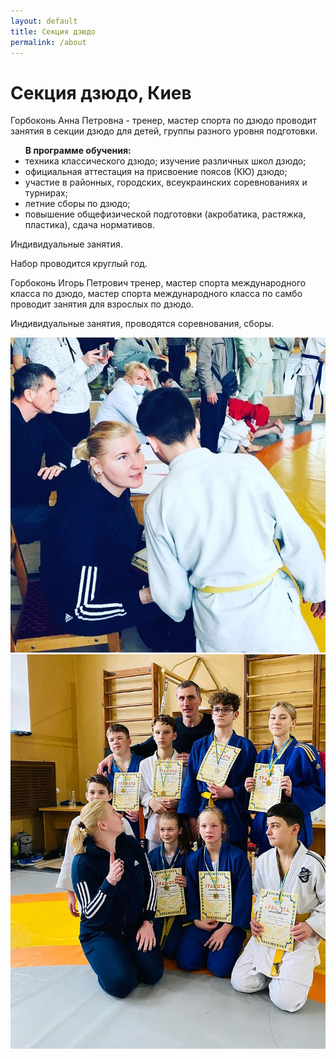 ```yaml
---
layout: default
title: Секция дзюдо
permalink: /about
---
```


<h1>Секция дзюдо, Киев</h1>
<p>
  <span class="h2">Горбоконь Анна Петровна</span> - тренер, мастер спорта по дзюдо проводит занятия в <span class="h3">секции дзюдо</span> для детей, группы разного уровня подготовки.
</p>
<ul>
  <b>В программе обучения:</b>
  <li>техника классического дзюдо;  изучение различных школ дзюдо;</li>
  <li>официальная аттестация на присвоение поясов (КЮ) дзюдо;</li>
  <li>участие в районных, городских, всеукраинских соревнованиях и турнирах;</li>
  <li>летние сборы по дзюдо;</li>
  <li>повышение общефизической подготовки (акробатика, растяжка, пластика), сдача нормативов.</li>
</ul>
<p>Индивидуальные занятия.</p>
<p>Набор проводится круглый год.</p>
<p>
  <span class="h2">Горбоконь Игорь Петрович</span> тренер, мастер спорта международного класса по дзюдо, мастер спорта международного класса по самбо проводит занятия для взрослых по <span class="h3">дзюдо.</span>
</p>
<p><span class="indzanat">Индивидуальные занятия, проводятся соревнования, сборы.</span></p>

![Турниры по дзюдо](/public/images/judo2.jpeg "Турниры по дзюдо")
![Наши чемпионы](/public/images/judo3.jpeg "Наши чемпионы")
